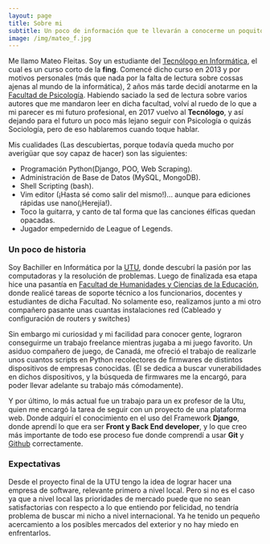 ```yaml
---
layout: page
title: Sobre mi
subtitle: Un poco de información que te llevarán a conocerme un poquito más
image: /img/mateo_f.jpg
---
```


Me llamo Mateo Fleitas. Soy un estudiante del [Tecnólogo en Informática](https://www.fing.edu.uy/tecnoinf), el cual es un curso corto de la **fing**. Comencé dicho curso en 2013 y por motivos personales (más que nada por la falta de lectura sobre cossas ajenas al mundo de la informática), 2 años más tarde decidí anotarme en la [Facultad de Psicología](https://www.psico.edu.uy).
Habiendo saciado la sed de lectura sobre varios autores que me mandaron leer en dicha facultad, volví al ruedo de lo que a mi parecer es mi futuro profesional, en 2017 vuelvo al **Tecnólogo**, y así dejando para el futuro un poco más lejano seguir con Psicología o quizás Sociología, pero de eso hablaremos cuando toque hablar.


Mis cualidades (Las descubiertas, porque todavía queda mucho por averigüar que soy capaz de hacer) son las siguientes:


- Programación Python(Django, POO, Web Scraping).
- Administración de Base de Datos (MySQL, MongoDB).
- Shell Scripting (bash).
- Vim editor (¡Hasta sé como salir del mismo!)... aunque para ediciones rápidas use nano(¡Herejía!).
- Toco la guitarra, y canto de tal forma que las canciones élficas quedan opacadas.
- Jugador empedernido de League of Legends.


### Un poco de historia

Soy Bachiller en Informática por la [UTU](https://www.utu.edu.uy), donde descubrí la pasión por las computadoras y la resolución de problemas.
Luego de finalizada esa etapa hice una pasantía en [Facultad de Humanidades y Ciencias de la Educación](http://www.fhuce.edu.uy), donde realicé tareas de soporte técnico a los funcionarios, docentes y estudiantes de dicha Facultad. No solamente eso, realizamos junto a mi otro compañero pasante unas cuantas instalaciones red (Cableado y configuración de routers y switches)

Sin embargo mi curiosidad y mi facilidad para conocer gente, lograron conseguirme un trabajo freelance mientras jugaba a mi juego favorito. Un asiduo compañero de juego, de Canadá, me ofreció el trabajo de realizarle unos cuantos scripts en Python recolectores de firmwares de distintos dispositivos de empresas conocidas. (Él se dedica a buscar vunerabilidades en dichos dispositivos, y la búsqueda de firmwares me la encargó, para poder llevar adelante su trabajo más cómodamente).

Y por último, lo más actual fue un trabajo para un ex profesor de la Utu, quien me encargó la tarea de seguir con un proyecto de una plataforma web. Donde adquirí el conocimiento en el uso del Framework **Django**, donde aprendí lo que era ser **Front y Back End developer**, y lo que creo más importante de todo ese proceso fue donde comprendí a usar **Git** y [Github](https://github.io) correctamente.


### Expectativas

Desde el proyecto final de la UTU tengo la idea de lograr hacer una empresa de software, relevante primero a nivel local. Pero si no es el caso ya que a nivel local las prioridades de mercado puede que no sean satisfactorias con respecto a lo que entiendo por felicidad, no tendría problema de buscar mi nicho a nivel internacional. Ya he tenido un pequeño acercamiento a los posibles mercados del exterior y no hay miedo en enfrentarlos.
